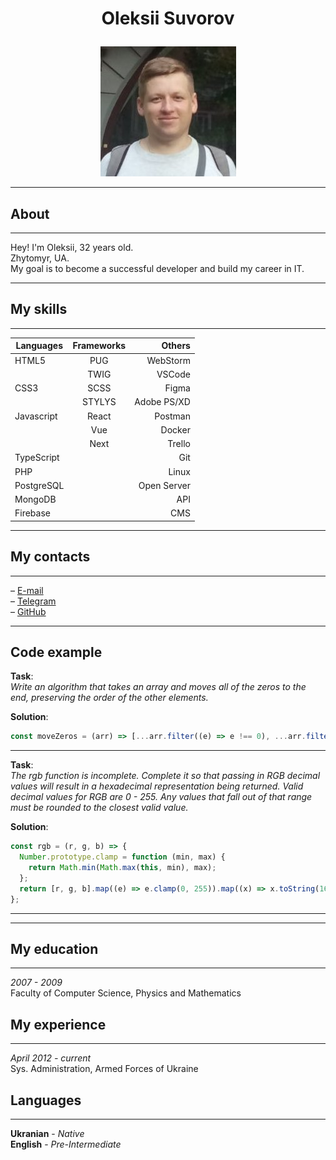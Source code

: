 <h1><p align="center"> 
   Oleksii Suvorov
</p></h1>
<p align="center">
  <img src="avatar.jpg" />
</p>

---

## **About**

---

Hey! I'm Oleksii, 32 years old.  
Zhytomyr, UA.  
My goal is to become a successful developer
and build my career in IT.

---

## **My skills**

---

| Languages  | Frameworks |      Others |
| ---------- | :--------: | ----------: |
| HTML5      |    PUG     |    WebStorm |
|            |    TWIG    |      VSCode |
| CSS3       |    SCSS    |       Figma |
|            |   STYLYS   | Adobe PS/XD |
| Javascript |   React    |     Postman |
|            |    Vue     |      Docker |
|            |    Next    |      Trello |
| TypeScript |            |         Git |
| PHP        |            |       Linux |
| PostgreSQL |            | Open Server |
| MongoDB    |            |         API |
| Firebase   |            |         CMS |

---

## **My contacts**

---

– [E-mail](mailto:danhalf@urk.net)  
– [Telegram](https://t.me/Suvorov_Aleks)  
– [GitHub](https://github.com/Danhalf)

---

## **Code example**

**Task**:  
_Write an algorithm that takes an array and moves all of the zeros to the end, preserving the order of the other elements._

**Solution**:

```javascript
const moveZeros = (arr) => [...arr.filter((e) => e !== 0), ...arr.filter((e) => e === 0)];
```

---

**Task**:  
_The rgb function is incomplete. Complete it so that passing in RGB decimal values will result in a hexadecimal representation being returned. Valid decimal values for RGB are 0 - 255. Any values that fall out of that range must be rounded to the closest valid value._

**Solution**:

```javascript
const rgb = (r, g, b) => {
  Number.prototype.clamp = function (min, max) {
    return Math.min(Math.max(this, min), max);
  };
  return [r, g, b].map((e) => e.clamp(0, 255)).map((x) => x.toString(16).padStart(2, '0')).join``.toUpperCase();
};
```

---

---

## **My education**

---

_2007 - 2009_  
Faculty of Computer Science, Physics and Mathematics

## **My experience**

---

_April 2012 - current_  
Sys. Administration, Armed Forces of Ukraine

## **Languages**

---

**Ukranian** - _Native_  
**English** - _Pre-Intermediate_
